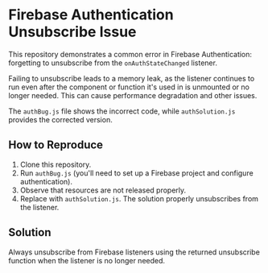 # Firebase Authentication Unsubscribe Issue

This repository demonstrates a common error in Firebase Authentication: forgetting to unsubscribe from the `onAuthStateChanged` listener.

Failing to unsubscribe leads to a memory leak, as the listener continues to run even after the component or function it's used in is unmounted or no longer needed. This can cause performance degradation and other issues.

The `authBug.js` file shows the incorrect code, while `authSolution.js` provides the corrected version.

## How to Reproduce

1. Clone this repository.
2. Run `authBug.js` (you'll need to set up a Firebase project and configure authentication).
3. Observe that resources are not released properly.
4. Replace with `authSolution.js`. The solution properly unsubscribes from the listener.

## Solution

Always unsubscribe from Firebase listeners using the returned unsubscribe function when the listener is no longer needed.
